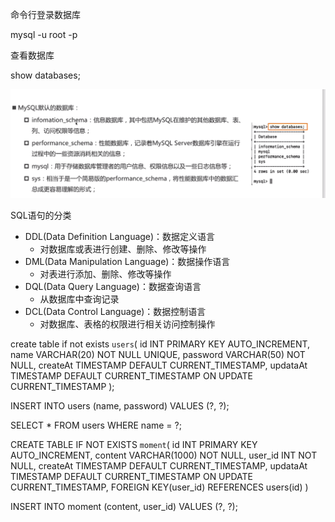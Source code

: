 命令行登录数据库

mysql -u root -p



查看数据库

show databases;



![image-20221106125545565](img/image-20221106125545565.png)







SQL语句的分类

* DDL(Data Definition Language)：数据定义语言
  * 对数据库或表进行创建、删除、修改等操作
* DML(Data Manipulation Language)：数据操作语言
  * 对表进行添加、删除、修改等操作
* DQL(Data Query Language)：数据查询语言
  * 从数据库中查询记录
* DCL(Data Control Language)：数据控制语言
  * 对数据库、表格的权限进行相关访问控制操作



create table if not exists `users`(
	id INT PRIMARY KEY AUTO_INCREMENT,
    name VARCHAR(20) NOT NULL UNIQUE,
    password VARCHAR(50) NOT NULL,
    createAt TIMESTAMP DEFAULT CURRENT_TIMESTAMP,
    updataAt TIMESTAMP DEFAULT CURRENT_TIMESTAMP ON UPDATE CURRENT_TIMESTAMP
);

INSERT INTO users (name, password) VALUES (?, ?);

SELECT * FROM users WHERE name = ?;



CREATE TABLE IF NOT EXISTS `moment`(
	id INT PRIMARY KEY AUTO_INCREMENT,
	content VARCHAR(1000) NOT NULL,
	user_id INT NOT NULL,
  createAt TIMESTAMP DEFAULT CURRENT_TIMESTAMP,
  updataAt TIMESTAMP DEFAULT CURRENT_TIMESTAMP ON UPDATE CURRENT_TIMESTAMP,
	FOREIGN KEY(user_id) REFERENCES users(id)
)

INSERT INTO moment (content, user_id) VALUES (?, ?);

